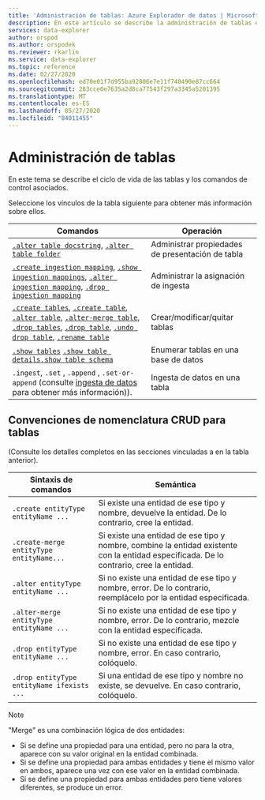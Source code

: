 ```yaml
---
title: 'Administración de tablas: Azure Explorador de datos | Microsoft Docs'
description: En este artículo se describe la administración de tablas en Azure Explorador de datos.
services: data-explorer
author: orspod
ms.author: orspodek
ms.reviewer: rkarlin
ms.service: data-explorer
ms.topic: reference
ms.date: 02/27/2020
ms.openlocfilehash: ed70e01f7d955ba92806e7e11f740490e87cc664
ms.sourcegitcommit: 283cce0e7635a2d8ca77543f297a3345a5201395
ms.translationtype: MT
ms.contentlocale: es-ES
ms.lasthandoff: 05/27/2020
ms.locfileid: "84011455"
---
```

# <a name="tables-management"></a>Administración de tablas

En este tema se describe el ciclo de vida de las tablas y los comandos de control asociados.

Seleccione los vínculos de la tabla siguiente para obtener más información sobre ellos.

| Comandos                                                                                                                 | Operación                       |
|--------------------------------------------------------------------------------------------------------------------------|---------------------------------|
| [`.alter table docstring`](alter-table-docstring-command.md), [`.alter table folder`](alter-table-folder-command.md)                                                                                                                                                                                                   | Administrar propiedades de presentación de tabla |
| [`.create ingestion mapping`](create-ingestion-mapping-command.md), [`.show ingestion mappings`](show-ingestion-mapping-command.md), [`.alter ingestion mapping`](alter-ingestion-mapping-command.md), [`.drop ingestion mapping`](drop-ingestion-mapping-command.md)                                                                    | Administrar la asignación de ingesta        |
| [`.create tables`](create-tables-command.md), [`.create table`](create-table-command.md), [`.alter table`](alter-table-command.md), [`.alter-merge table`](alter-table-command.md), [`.drop tables`](drop-table-command.md), [`.drop table`](drop-table-command.md), [`.undo drop table`](undo-drop-table-command.md), [`.rename table`](rename-table-command.md) | Crear/modificar/quitar tablas       |
| [`.show tables`](show-tables-command.md) [`.show table details`](show-table-details-command.md)[`.show table schema`](show-table-schema-command.md)                                                                                      | Enumerar tablas en una base de datos  |
| `.ingest`, `.set` , `.append` , `.set-or-append` (consulte [ingesta de datos](../../ingest-data-overview.md#kusto-query-language-ingest-control-commands) para obtener más información)).                                                                                                                                                                                      | Ingesta de datos en una tabla     |

## <a name="crud-naming-conventions-for-tables"></a>Convenciones de nomenclatura CRUD para tablas 
(Consulte los detalles completos en las secciones vinculadas a en la tabla anterior).
 
| Sintaxis de comandos                             | Semántica                                                                                                             |
|--------------------------------------------|-----------------------------------------------------------------------------------------------------------------------|
| `.create entityType entityName ...`        | Si existe una entidad de ese tipo y nombre, devuelve la entidad. De lo contrario, cree la entidad.                          |
| `.create-merge entityType entityName...`   | Si existe una entidad de ese tipo y nombre, combine la entidad existente con la entidad especificada. De lo contrario, cree la entidad. |
| `.alter entityType entityName ...`         | Si no existe una entidad de ese tipo y nombre, error. De lo contrario, reemplácelo por la entidad especificada.            |
| `.alter-merge entityType entityName ...`   | Si no existe una entidad de ese tipo y nombre, error. De lo contrario, mezcle con la entidad especificada.              |
| `.drop entityType entityName ...`          | Si no existe una entidad de ese tipo y nombre, error. En caso contrario, colóquelo.                                         |
| `.drop entityType entityName ifexists ...` | Si una entidad de ese tipo y nombre no existe, se devuelve. En caso contrario, colóquelo.                                        |
 
> [!NOTE]
> "Merge" es una combinación lógica de dos entidades:
>
> * Si se define una propiedad para una entidad, pero no para la otra, aparece con su valor original en la entidad combinada.
> * Si se define una propiedad para ambas entidades y tiene el mismo valor en ambos, aparece una vez con ese valor en la entidad combinada.
> * Si se define una propiedad para ambas entidades pero tiene valores diferentes, se produce un error.